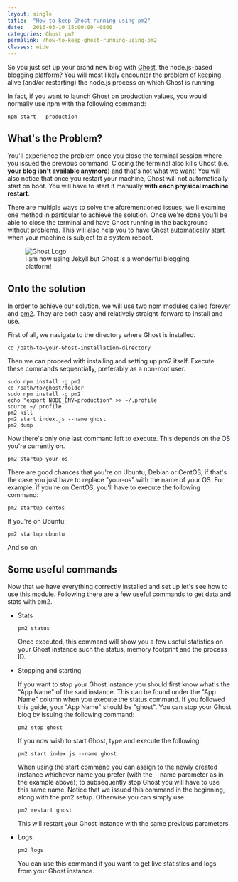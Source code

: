 ```yaml
---
layout: single
title:  "How to keep Ghost running using pm2"
date:   2016-03-10 15:00:00 -0800
categories: Ghost pm2
permalink: /how-to-keep-ghost-running-using-pm2
classes: wide
---
```

So you just set up your brand new blog with [Ghost](https://ghost.org/), the node.js-based blogging platform? You will most likely encounter the problem of keeping alive (and/or restarting) the node.js process on which Ghost is running.

In fact, if you want to launch Ghost on production values, you would normally use npm with the following command:
```
npm start --production
```

## What's the Problem?

You'll experience the problem once you close the terminal session where you issued the previous command. Closing the terminal also kills Ghost (i.e. **your blog isn't available anymore**) and that's not what we want! 
You will also notice that once you restart your machine, Ghost will not automatically start on boot. You will have to start it manually **with each physical machine restart**.

There are multiple ways to solve the aforementioned issues, we'll examine one method in particular to achieve the solution. Once we're done you'll be able to close the terminal and have Ghost running in the background without problems. 
This will also help you to have Ghost automatically start when your machine is subject to a system reboot.

<figure>
  <img src="{{site.url}}/assets/images/2016-03-10/ghostlogo.png" alt="Ghost Logo"/>
  <figcaption>I am now using Jekyll but Ghost is a wonderful blogging platform!</figcaption>
</figure>

## Onto the solution

In order to achieve our solution, we will use two [npm](https://www.npmjs.com/) modules called [forever](https://www.npmjs.com/package/forever) and [pm2](https://github.com/Unitech/pm2). They are both easy and relatively straight-forward to install and use.
 
First of all, we navigate to the directory where Ghost is installed.
```
cd /path-to-your-Ghost-installation-directory
```
Then we can proceed with installing and setting up pm2 itself. Execute these commands sequentially, preferably as a non-root user.
```
sudo npm install -g pm2
cd /path/to/ghost/folder
sudo npm install -g pm2
echo "export NODE_ENV=production" >> ~/.profile
source ~/.profile
pm2 kill
pm2 start index.js --name ghost
pm2 dump
```

Now there's only one last command left to execute. This depends on the OS you're currently on.
```
pm2 startup your-os
```
There are good chances that you're on Ubuntu, Debian or CentOS; if that's the case you just have to replace "your-os" with the name of your OS.
For example, if you're on CentOS, you'll have to execute the following command:
```
pm2 startup centos
```
If you're on Ubuntu:
```
pm2 startup ubuntu
```
And so on.

## Some useful commands
Now that we have everything correctly installed and set up let's see how to use this module. Following there are a few useful commands to get data and stats with pm2.

* Stats
    ```
    pm2 status
    ```
    Once executed, this command will show you a few useful statistics on your Ghost instance such the status, memory footprint and the process ID.

* Stopping and starting

    If you want to stop your Ghost instance you should first know what's the "App Name" of the said instance. This can be found under the "App Name" column when you execute the status command. If you followed this guide, your "App Name" should be "ghost". You can stop your Ghost blog by issuing the following command:
    ```
    pm2 stop ghost
    ```
    If you now wish to start Ghost, type and execute the following:
    ```
    pm2 start index.js --name ghost
    ```
    When using the start command you can assign to the newly created instance whichever name you prefer (with the --name parameter as in the example above); to subsequently stop Ghost you will have to use this same name. Notice that we issued this command in the beginning, along with the pm2 setup.
    Otherwise you can simply use:
    ```
    pm2 restart ghost
    ```
    This will restart your Ghost instance with the same previous parameters.

* Logs
    ```
    pm2 logs
    ```
    You can use this command if you want to get live statistics and logs from your Ghost instance.
